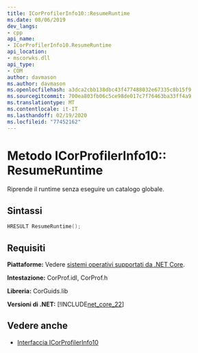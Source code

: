 ```yaml
---
title: ICorProfilerInfo10::ResumeRuntime
ms.date: 08/06/2019
dev_langs:
- cpp
api_name:
- ICorProfilerInfo10.ResumeRuntime
api_location:
- mscorwks.dll
api_type:
- COM
author: davmason
ms.author: davmason
ms.openlocfilehash: a3dca2cbb138dbc43f477488032e67335c8b15f9
ms.sourcegitcommit: 700ea803fb06c5ce98de017c7f76463ba33ff4a9
ms.translationtype: MT
ms.contentlocale: it-IT
ms.lasthandoff: 02/19/2020
ms.locfileid: "77452162"
---
```

# <a name="icorprofilerinfo10resumeruntime-method"></a>Metodo ICorProfilerInfo10:: ResumeRuntime

Riprende il runtime senza eseguire un catalogo globale.

## <a name="syntax"></a>Sintassi

```cpp
HRESULT ResumeRuntime();
```

## <a name="requirements"></a>Requisiti

**Piattaforme:** Vedere [sistemi operativi supportati da .NET Core](../../../core/install/dependencies.md?pivots=os-windows).

**Intestazione:** CorProf.idl, CorProf.h

**Libreria:** CorGuids.lib

**Versioni di .NET:** [!INCLUDE[net_core_22](../../../../includes/net-core-30-md.md)]

## <a name="see-also"></a>Vedere anche

- [Interfaccia ICorProfilerInfo10](icorprofilerinfo10-interface.md)

